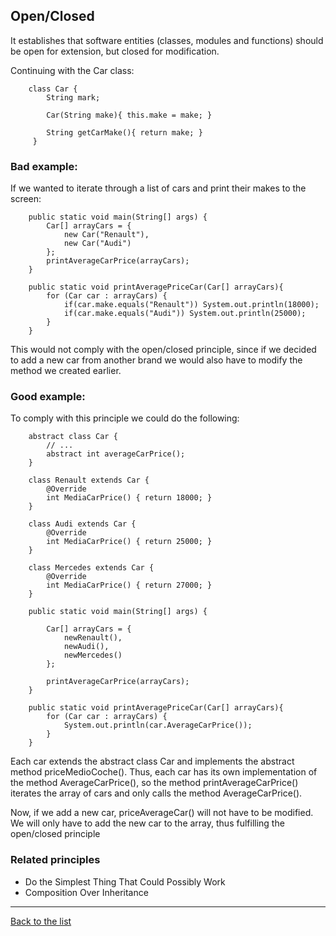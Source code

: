 ## Open/Closed

It establishes that software entities (classes, modules and functions) should be open for extension, but closed for modification.

Continuing with the Car class:

```JAVA:
    class Car {
        String mark;

        Car(String make){ this.make = make; }

        String getCarMake(){ return make; }
     }
```

### Bad example:

If we wanted to iterate through a list of cars and print their makes to the screen:

```JAVA:
    public static void main(String[] args) {
        Car[] arrayCars = {
            new Car("Renault"),
            new Car("Audi")
        };
        printAverageCarPrice(arrayCars);
    }

    public static void printAveragePriceCar(Car[] arrayCars){
        for (Car car : arrayCars) {
            if(car.make.equals("Renault")) System.out.println(18000);
            if(car.make.equals("Audi")) System.out.println(25000);
        }
    }
```

This would not comply with the open/closed principle, since if we decided to add a new car from another brand we would also have to modify the method we created earlier.

### Good example:

To comply with this principle we could do the following:

```JAVA:
    abstract class Car {
        // ...
        abstract int averageCarPrice();
    }

    class Renault extends Car {
        @Override
        int MediaCarPrice() { return 18000; }
    }

    class Audi extends Car {
        @Override
        int MediaCarPrice() { return 25000; }
    }

    class Mercedes extends Car {
        @Override
        int MediaCarPrice() { return 27000; }
    }

    public static void main(String[] args) {

        Car[] arrayCars = {
            newRenault(),
            newAudi(),
            newMercedes()
        };

        printAverageCarPrice(arrayCars);
    }

    public static void printAveragePriceCar(Car[] arrayCars){
        for (Car car : arrayCars) {
            System.out.println(car.AverageCarPrice());
        }
    }
```

Each car extends the abstract class Car and implements the abstract method priceMedioCoche(). Thus, each car has its own implementation of the method AverageCarPrice(), so the method printAverageCarPrice() iterates the array of cars and only calls the method AverageCarPrice().

Now, if we add a new car, priceAverageCar() will not have to be modified. We will only have to add the new car to the array, thus fulfilling the open/closed principle

### Related principles

- Do the Simplest Thing That Could Possibly Work
- Composition Over Inheritance

---
[Back to the list](./README.md)